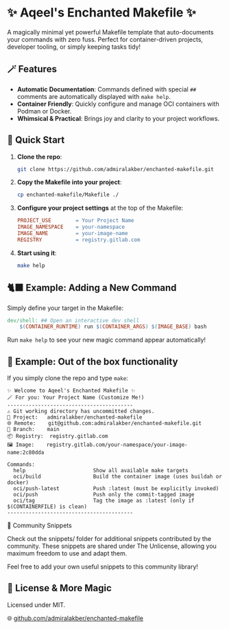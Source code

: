 # ✨ Aqeel's Enchanted Makefile ✨

A magically minimal yet powerful Makefile template that auto-documents your commands with zero fuss. Perfect for container-driven projects, developer tooling, or simply keeping tasks tidy!

## 🪄 Features

- **Automatic Documentation**: Commands defined with special `##` comments are automatically displayed with `make help`.
- **Container Friendly**: Quickly configure and manage OCI containers with Podman or Docker.
- **Whimsical & Practical**: Brings joy and clarity to your project workflows.

## 🚀 Quick Start

1. **Clone the repo**:
   ```bash
   git clone https://github.com/admiralakber/enchanted-makefile.git
   ```

2. **Copy the Makefile into your project**:
   ```bash
   cp enchanted-makefile/Makefile ./
   ```

3. **Configure your project settings** at the top of the Makefile:

   ```makefile
   PROJECT_USE        = Your Project Name
   IMAGE_NAMESPACE    = your-namespace
   IMAGE_NAME         = your-image-name
   REGISTRY           = registry.gitlab.com
   ```

4. **Start using it**:
   ```bash
   make help
   ```

## 🐈‍⬛ Example: Adding a New Command

Simply define your target in the Makefile:

```makefile
dev/shell: ## Open an interactive dev shell
	$(CONTAINER_RUNTIME) run $(CONTAINER_ARGS) $(IMAGE_BASE) bash
```

Run `make help` to see your new magic command appear automatically!

## 🚀 Example: Out of the box functionality

If you simply clone the repo and type `make`:

``` shell
✨ Welcome to Aqeel's Enchanted Makefile ✨
🪄 For you: Your Project Name (Customize Me!)
-----------------------------------------
⚠ Git working directory has uncommitted changes.
📂 Project:   admiralakber/enchanted-makefile
🌐 Remote:    git@github.com:admiralakber/enchanted-makefile.git
🌿 Branch:    main
📦 Registry:  registry.gitlab.com
🖼 Image:    registry.gitlab.com/your-namespace/your-image-name:2c80dda

Commands:
  help                      Show all available make targets
  oci/build                 Build the container image (uses buildah or docker)
  oci/push-latest           Push :latest (must be explicitly invoked)
  oci/push                  Push only the commit-tagged image
  oci/tag                   Tag the image as :latest (only if $(CONTAINERFILE) is clean)
-----------------------------------------
```

🌟 Community Snippets

Check out the snippets/ folder for additional snippets contributed by the community. These snippets are shared under The Unlicense, allowing you maximum freedom to use and adapt them.

Feel free to add your own useful snippets to this community library!


## 📖 License & More Magic

Licensed under MIT.

🌐 [github.com/admiralakber/enchanted-makefile](https://github.com/admiralakber/enchanted-makefile)

